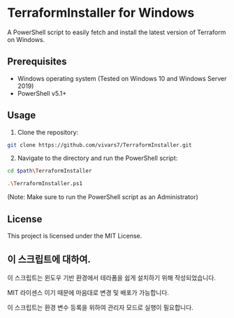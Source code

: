 # TerraformInstaller for Windows

A PowerShell script to easily fetch and install the latest version of Terraform on Windows.



## Prerequisites

- Windows operating system (Tested on Windows 10 and Windows Server 2019)
- PowerShell v5.1+

## Usage

1. Clone the repository:

```bash
git clone https://github.com/vivars7/TerraformInstaller.git
```

2. Navigate to the directory and run the PowerShell script:
```bash
cd $path\TerraformInstaller

.\TerraformInstaller.ps1
```
(Note: Make sure to run the PowerShell script as an Administrator)


## License

This project is licensed under the MIT License.


## 이 스크립트에 대하여.
이 스크립트는 윈도우 기반 환경에서 테라폼을 쉽게 설치하기 위해 작성되었습니다.

MIT 라이센스 이기 때문에 마음대로 변경 및 배포가 가능합니다.

이 스크립트는 환경 변수 등록을 위하여 관리자 모드로 실행이 필요합니다.